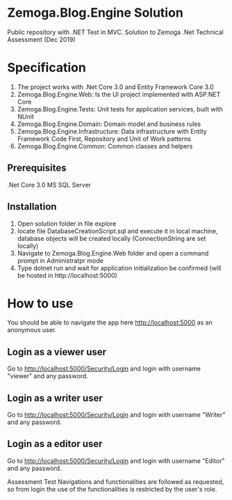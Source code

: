 # Zemoga.Blog.Engine Solution
Public repository with .NET Test in MVC. Solution to Zemoga .Net Technical Assessment (Dec 2019)

# Specification
1. The project works with .Net Core 3.0 and Entity Framework Core 3.0
2. Zemoga.Blog.Engine.Web: Is the UI project implemented with ASP.NET Core
3. Zemoga.Blog.Engine.Tests: Unit tests for application services, built with NUnit
4. Zemoga.Blog.Engine.Domain: Domain model and business rules
5. Zemoga.Blog.Engine.Infrastructure: Data infrastructure with Entity Framework Code First, Repository and Unit of Work patterns
6. Zemoga.Blog.Engine.Common: Common classes and helpers

## Prerequisites
.Net Core 3.0 
MS SQL Server 

## Installation
1. Open solution folder in file explore
2. locate file DatabaseCreationScript.sql and execute it in local machine, database objects will be created locally (ConnectionString are set locally)
3. Navigate to Zemoga.Blog.Engine.Web folder and open a command prompt in Administratpr mode
4. Type dotnet run and wait for application initialization be confirmed (will be hosted in http://localhost:5000)

# How to use
You should be able to navigate the app here <http://localhost:5000> as an anonymous user.

## Login as a viewer user
Go to <http://localhost:5000/Security/Login> and login with username "viewer" and any password.

## Login as a writer user
Go to <http://localhost:5000/Security/Login> and login with username "Writer" and any password.

## Login as a editor user
Go to <http://localhost:5000/Security/Login> and login with username "Editor" and any password.

Assessment Test Navigations and functionalities are followed as requested, so from login the use of the functionalities is restricted by the user's role. 